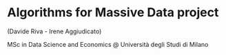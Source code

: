 # Algorithms for Massive Data project

(Davide Riva - Irene Aggiudicato)

MSc in Data Science and Economics @ Università degli Studi di Milano

